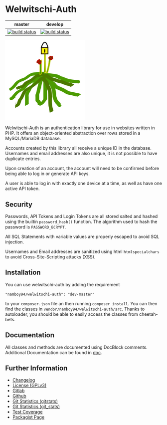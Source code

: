 # Welwitschi-Auth

|master|develop|
|:----:|:-----:|
|[![build status](https://gitlab.namibsun.net/namboy94/welwitschi-auth/badges/master/build.svg)](https://gitlab.namibsun.net/namboy94/welwitschi-auth/commits/master)|[![build status](https://gitlab.namibsun.net/namboy94/welwitschi-auth/badges/develop/build.svg)](https://gitlab.namibsun.net/namboy94/welwitschi-auth/commits/develop)|

![Logo](resources/logo/logo.png)

Welwitschi-Auth is an authentication library for use in websites written in
PHP. It offers an object-oriented abstraction over rows stored in a
MySQL/MariaDB database.

Accounts created by this library all receive a unique ID in the database.
Usernames and email addresses are also unique, it is not possible to have
duplicate entries.

Upon creation of an account, the account will need to be confirmed before
being able to log in or generate API keys.

A user is able to log in with exactly one device at a time, as well as have
one active API token.

## Security

Passwords, API Tokens and Login Tokens are all stored salted and hashed
using the builtin `password_hash()` function. The algorithm used to hash the
password is `PASSWORD_BCRYPT`.

All SQL Statements with variable values are properly escaped to avoid SQL
injection.

Usernames and Email addresses are sanitized using html `htmlspecialchars` to
avoid Cross-Site-Scripting attacks (XSS).

## Installation

You can use welwitschi-auth by adding the requirement

    "namboy94/welwitschi-auth": "dev-master"
    
to your `composer.json` file an then running `composer install`. You can then
find the classes in `vendor/namboy94/welwitschi-auth/src`. Thanks to
autoloader, you should be able to easily access the classes from cheetah-bets.

## Documentation

All classes and methods are documented using DocBlock comments. Additional
Documentation can be found in [doc](doc/).

## Further Information

* [Changelog](https://gitlab.namibsun.net/namboy94/welwitschi-auth/raw/master/CHANGELOG)
* [License (GPLv3)](https://gitlab.namibsun.net/namboy94/welwitschi-auth/raw/master/LICENSE)
* [Gitlab](https://gitlab.namibsun.net/namboy94/welwitschi-auth)
* [Github](https://github.com/namboy94/welwitschi-auth)
* [Git Statistics (gitstats)](https://gitstats.namibsun.net/gitstats/welwitschi-auth/index.html)
* [Git Statistics (git_stats)](https://gitstats.namibsun.net/git_stats/welwitschi-auth/index.html)
* [Test Coverage](https://coverage.namibsun.net/welwitschi-auth/index.html)
* [Packagist Page](https://packagist.org/packages/namboy94/welwitschi-auth)
